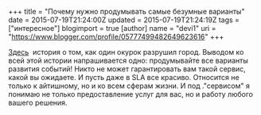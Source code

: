 +++
title = "Почему нужно продумывать самые безумные варианты"
date = 2015-07-19T21:24:00Z
updated = 2015-07-19T21:24:19Z
tags = ["интересное"]
blogimport = true 
[author]
	name = "devi1"
	uri = "https://www.blogger.com/profile/05777499482649623616"
+++

<a href="https://zabzamok.livejournal.com/289167.html" target="_blank">Здесь</a>&nbsp; история о том, как один окурок разрушил город. Выводом ко всей этой истории напрашивается одно: продумывайте все варианты развития событий! Никто не может гарантировать вам такой сервис, какой вы ожидаете. И пусть даже в SLA все красиво. Относится не только к айтишному, но и ко всем сферам жизни. И под ."сервисом" я понимаю не только предоставление услуг для вас, но и работу любого вашего решения.
